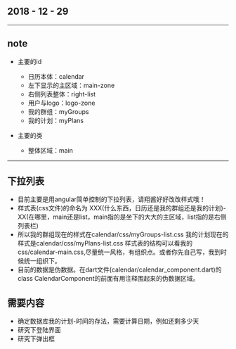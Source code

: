 ## 2018 - 12 - 29

---
## note
- 主要的id
    + 日历本体：calendar
    + 左下显示的主区域：main-zone
    + 右侧列表整体：right-list
    + 用户与logo：logo-zone
    + 我的群组：myGroups
    + 我的计划：myPlans

- 主要的类
    + 整体区域：main

---
## 下拉列表
- 目前主要是用angular简单控制的下拉列表，请翔酱好好改改样式哦！
- 样式表(css文件)的命名为 XXX(什么东西，日历还是我的群组还是我的计划)-XX(在哪里，main还是list，main指的是坐下的大大的主区域，list指的是右侧列表栏)
- 所以我的群组现在的样式在calendar/css/myGroups-list.css 我的计划现在的样式是calendar/css/myPlans-list.css 样式表的结构可以看我的css/calendar-main.css,尽量统一风格，有组织点。或者你先自己写，我到时候统一组织下。
- 目前的数据是伪数据。在dart文件(calendar/calendar_component.dart)的class CalendarComponent的前面有用注释围起来的伪数据区域。

## 需要内容
- 确定数据库我的计划-时间的存法，需要计算日期，例如还剩多少天
- 研究下登陆界面
- 研究下弹出框



